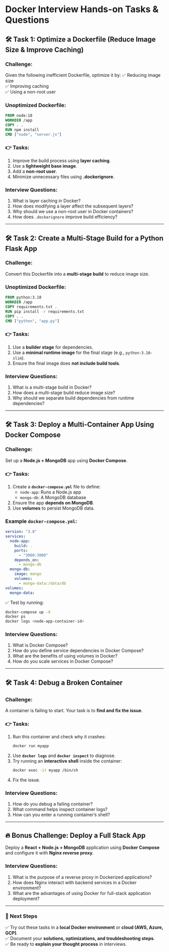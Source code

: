 # Docker Interview Hands-on Tasks & Questions

## 🛠 Task 1: Optimize a Dockerfile (Reduce Image Size & Improve Caching)

### Challenge:
Given the following inefficient Dockerfile, optimize it by:
✅ Reducing image size  
✅ Improving caching  
✅ Using a non-root user  

### Unoptimized Dockerfile:
```dockerfile
FROM node:18
WORKDIR /app
COPY . .  
RUN npm install
CMD ["node", "server.js"]
```

### 👉 Tasks:
1. Improve the build process using **layer caching**.
2. Use a **lightweight base image**.
3. Add a **non-root user**.
4. Minimize unnecessary files using **.dockerignore**.

### Interview Questions:
1. What is layer caching in Docker?
2. How does modifying a layer affect the subsequent layers?
3. Why should we use a non-root user in Docker containers?
4. How does `.dockerignore` improve build efficiency?

---

## 🛠 Task 2: Create a Multi-Stage Build for a Python Flask App

### Challenge:
Convert this Dockerfile into a **multi-stage build** to reduce image size.

### Unoptimized Dockerfile:
```dockerfile
FROM python:3.10
WORKDIR /app
COPY requirements.txt .
RUN pip install -r requirements.txt
COPY . .
CMD ["python", "app.py"]
```

### 👉 Tasks:
1. Use a **builder stage** for dependencies.
2. Use a **minimal runtime image** for the final stage (e.g., `python:3.10-slim`).
3. Ensure the final image does **not include build tools**.

### Interview Questions:
1. What is a multi-stage build in Docker?
2. How does a multi-stage build reduce image size?
3. Why should we separate build dependencies from runtime dependencies?

---

## 🛠 Task 3: Deploy a Multi-Container App Using Docker Compose

### Challenge:
Set up a **Node.js + MongoDB** app using **Docker Compose**.

### 👉 Tasks:
1. Create a **`docker-compose.yml`** file to define:
   - `node-app`: Runs a Node.js app  
   - `mongo-db`: A MongoDB database  
2. Ensure the app **depends on MongoDB**.
3. Use **volumes** to persist MongoDB data.

### Example `docker-compose.yml`:
```yaml
version: "3.8"
services:
  node-app:
    build: .
    ports:
      - "3000:3000"
    depends_on:
      - mongo-db
  mongo-db:
    image: mongo
    volumes:
      - mongo-data:/data/db
volumes:
  mongo-data:
```

✅ Test by running:
```bash
docker-compose up -d
docker ps
docker logs <node-app-container-id>
```

### Interview Questions:
1. What is Docker Compose?
2. How do you define service dependencies in Docker Compose?
3. What are the benefits of using volumes in Docker?
4. How do you scale services in Docker Compose?

---

## 🛠 Task 4: Debug a Broken Container

### Challenge:
A container is failing to start. Your task is to **find and fix the issue**.

### 👉 Tasks:
1. Run this container and check why it crashes:
   ```bash
   docker run myapp
   ```
2. Use **`docker logs`** and **`docker inspect`** to diagnose.
3. Try running an **interactive shell** inside the container:
   ```bash
   docker exec -it myapp /bin/sh
   ```
4. Fix the issue.

### Interview Questions:
1. How do you debug a failing container?
2. What command helps inspect container logs?
3. How can you enter a running container’s shell?

---

## 🔥 Bonus Challenge: Deploy a Full Stack App
Deploy a **React + Node.js + MongoDB** application using **Docker Compose** and configure it with **Nginx reverse proxy**.

### Interview Questions:
1. What is the purpose of a reverse proxy in Dockerized applications?
2. How does Nginx interact with backend services in a Docker environment?
3. What are the advantages of using Docker for full-stack application deployment?

---

### 🎯 Next Steps
✅ Try out these tasks in a **local Docker environment** or **cloud (AWS, Azure, GCP)**.  
✅ Document your **solutions, optimizations, and troubleshooting steps**.  
✅ Be ready to **explain your thought process** in interviews.  


